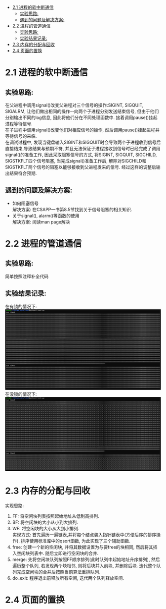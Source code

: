 - [2.1 进程的软中断通信](#21-进程的软中断通信)
  - [实验思路:](#实验思路)
  - [遇到的问题及解决方案:](#遇到的问题及解决方案)
- [2.2 进程的管道通信](#22-进程的管道通信)
  - [实验思路:](#实验思路-1)
  - [实验结果记录:](#实验结果记录)
- [2.3 内存的分配与回收](#23-内存的分配与回收)
- [2.4 页面的置换](#24-页面的置换)

# 2.1 进程的软中断通信
## 实验思路:
在父进程中调用signal()改变父进程对三个信号的操作:SIGINT, SIGQUIT, SIGALRM, 让他们做出相同的操作--向两个子进程分别发送结束信号, 但由于他们分别输出不同的log信息, 因此将他们分在不同处理函数中. 接着调用pause()挂起进程等待信号.  
在子进程中调用signal()改变他们对相应信号的操作, 然后调用pause()挂起进程并等待信号的来临.  
在调试过程中, 发现当键盘输入SIGINT和SIGQUIT时会导致两个子进程收到信号后直接结束,导致结果与预期不符, 并且无法保证子进程接收到信号时已经完成了调用signal()的准备工作, 因此采取阻塞信号的方式, 将SIGINT, SIGQUIT, SIGCHILD, SIGSTKFLT四个信号阻塞, 当完成signal()准备工作后, 解除对SIGCHILD和SIGSTKFLT两个信号的阻塞以能够接收到父进程发来的信号. 经过这样的调整后输出结果符合预期.  
## 遇到的问题及解决方案:
- 如何阻塞信号  
解决方案: 在CSAPP一书第8.5节找到关于信号阻塞的相关知识.  
- 关于signal(), alarm()等函数的使用  
解决方案: 阅读man page解决  

# 2.2 进程的管道通信
## 实验思路:  
简单按照注释补全代码  
## 实验结果记录:  
在有锁的情况下:  
![Result with lock](./image1.png)
在没锁的情况下:  
![Result without lock](./image2.png)

# 2.3 内存的分配与回收
实现思路: 
1.  FF: 将空闲块列表按照起始地址从低到高排列. 
2.  BF: 将空闲块的大小从小到大排列.
3.  WF: 将空闲块的大小从大到小排列.  
实现方式: 首先遍历一遍链表,并将每个结点装入指针链表中(方便后序的排序操作). 排序使用标准库中的qsort函数, 为此实现了三个辅助函数.   
4. free: 创建一个新的空闲块, 并将其数据设置为与要free的块相同, 然后将其插入空闲块列表中. 随后立即进行空闲块的合并.  
5. merge: 先将空闲块队列按照FF顺序排列(此时队列中起始地址升序排列), 然后遍历整个队列, 若发现两个块相邻, 则将后块并入前块, 并删除后块. 迭代整个队列完成空闲块的合并后按照当前算法重排队列.  
6. do_exit: 程序退出前释放所有空间, 迭代两个队列释放空间.  

# 2.4 页面的置换

